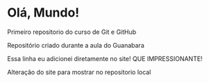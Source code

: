# Olá, Mundo!
 Primeiro repositorio do curso de Git e GitHub

Repositório criado durante a aula do Guanabara 

Essa linha eu adicionei diretamente no site! QUE IMPRESSIONANTE!

Alteração do site para mostrar no repositorio local
